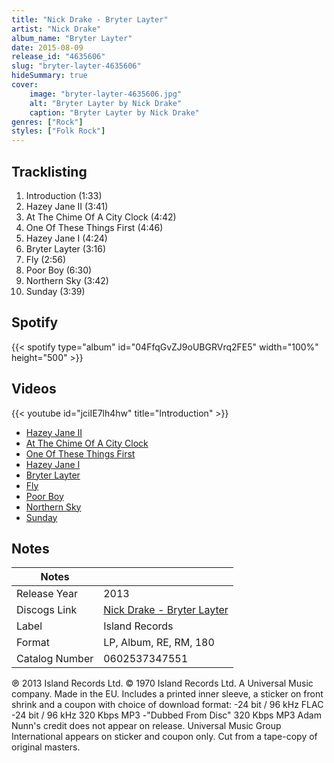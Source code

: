 ```yaml
---
title: "Nick Drake - Bryter Layter"
artist: "Nick Drake"
album_name: "Bryter Layter"
date: 2015-08-09
release_id: "4635606"
slug: "bryter-layter-4635606"
hideSummary: true
cover:
    image: "bryter-layter-4635606.jpg"
    alt: "Bryter Layter by Nick Drake"
    caption: "Bryter Layter by Nick Drake"
genres: ["Rock"]
styles: ["Folk Rock"]
---
```

## Tracklisting
1. Introduction (1:33)
2. Hazey Jane II (3:41)
3. At The Chime Of A City Clock (4:42)
4. One Of These Things First (4:46)
5. Hazey Jane I (4:24)
6. Bryter Layter (3:16)
7. Fly (2:56)
8. Poor Boy (6:30)
9. Northern Sky (3:42)
10. Sunday (3:39)
## Spotify
{{< spotify type="album" id="04FfqGvZJ9oUBGRVrq2FE5" width="100%" height="500" >}}

## Videos
{{< youtube id="jciIE7lh4hw" title="Introduction" >}}
- [Hazey Jane II](https://www.youtube.com/watch?v=lCaDp1gb6D4)
- [At The Chime Of A City Clock](https://www.youtube.com/watch?v=9qlNDTfecGY)
- [One Of These Things First](https://www.youtube.com/watch?v=vDtsgVgAx6k)
- [Hazey Jane I](https://www.youtube.com/watch?v=gfYnXGV8PfM)
- [Bryter Layter](https://www.youtube.com/watch?v=9DjWvjeZ6ww)
- [Fly](https://www.youtube.com/watch?v=B2HHpQWmJJQ)
- [Poor Boy](https://www.youtube.com/watch?v=TLJFSj3b4q0)
- [Northern Sky](https://www.youtube.com/watch?v=BBBkFWXiL9Q)
- [Sunday](https://www.youtube.com/watch?v=MkCZABD6Z68)

## Notes
| Notes          |             |
| ---------------| ----------- |
| Release Year   | 2013 |
| Discogs Link   | [Nick Drake - Bryter Layter](https://www.discogs.com/release/4635606-Nick-Drake-Bryter-Layter) |
| Label          | Island Records |
| Format         | LP, Album, RE, RM, 180 |
| Catalog Number | 0602537347551 |

℗ 2013 Island Records Ltd. © 1970 Island Records Ltd. A Universal Music company. Made in the EU.  Includes a printed inner sleeve, a sticker on front shrink and a coupon with choice of download format: -24 bit / 96 kHz FLAC -24 bit / 96 kHz 320 Kbps MP3 -"Dubbed From Disc" 320 Kbps MP3  Adam Nunn's credit does not appear on release. Universal Music Group International appears on sticker and coupon only.  Cut from a tape-copy of original masters.
